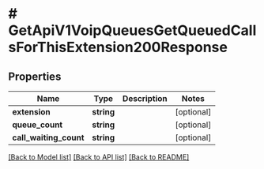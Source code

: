 # # GetApiV1VoipQueuesGetQueuedCallsForThisExtension200Response

## Properties

Name | Type | Description | Notes
------------ | ------------- | ------------- | -------------
**extension** | **string** |  | [optional]
**queue_count** | **string** |  | [optional]
**call_waiting_count** | **string** |  | [optional]

[[Back to Model list]](../../README.md#models) [[Back to API list]](../../README.md#endpoints) [[Back to README]](../../README.md)
